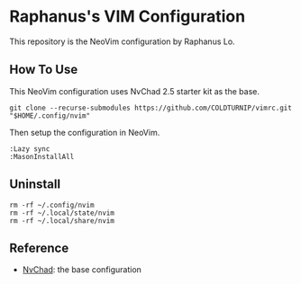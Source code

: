 # Raphanus's VIM Configuration

This repository is the NeoVim configuration by Raphanus Lo.

## How To Use

This NeoVim configuration uses NvChad 2.5 starter kit as the base.

```
git clone --recurse-submodules https://github.com/COLDTURNIP/vimrc.git "$HOME/.config/nvim"
```

Then setup the configuration in NeoVim.

```
:Lazy sync
:MasonInstallAll
```

## Uninstall

```
rm -rf ~/.config/nvim
rm -rf ~/.local/state/nvim
rm -rf ~/.local/share/nvim
```

## Reference

* [NvChad](https://github.com/NvChad/NvChad): the base configuration
